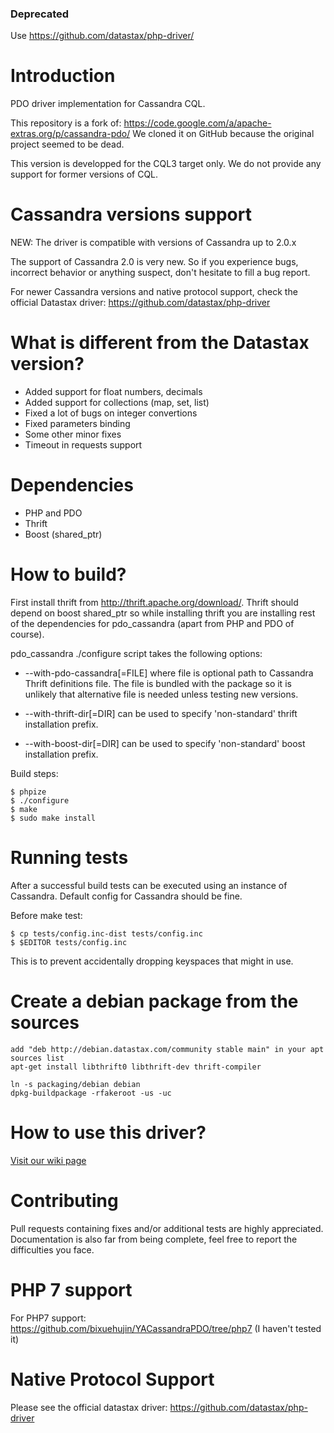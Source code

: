 ### Deprecated

Use https://github.com/datastax/php-driver/

# Introduction

PDO driver implementation for Cassandra CQL.

This repository is a fork of: https://code.google.com/a/apache-extras.org/p/cassandra-pdo/
We cloned it on GitHub because the original project seemed to be dead.

This version is developped for the CQL3 target only. We do not provide any support for former versions of CQL.

# Cassandra versions support

NEW: The driver is compatible with versions of Cassandra up to 2.0.x

The support of Cassandra 2.0 is very new. So if you experience bugs, incorrect behavior or anything suspect, don't hesitate to fill a bug report.

For newer Cassandra versions and native protocol support, check the official Datastax driver:
https://github.com/datastax/php-driver


# What is different from the Datastax version?
 - Added support for float numbers, decimals
 - Added support for collections (map, set, list)
 - Fixed a lot of bugs on integer convertions
 - Fixed parameters binding
 - Some other minor fixes
 - Timeout in requests support

# Dependencies

  - PHP and PDO
  - Thrift
  - Boost (shared_ptr)

# How to build?

First install thrift from http://thrift.apache.org/download/. Thrift should depend on
boost shared_ptr so while installing thrift you are installing rest of the dependencies
for pdo_cassandra (apart from PHP and PDO of course).

pdo_cassandra ./configure script takes the following options:

 - --with-pdo-cassandra[=FILE] where file is optional path to Cassandra Thrift definitions file. The file is
    bundled with the package so it is unlikely that alternative file is needed unless testing new versions.

 - --with-thrift-dir[=DIR] can be used to specify 'non-standard' thrift installation prefix.

 - --with-boost-dir[=DIR] can be used to specify 'non-standard' boost installation prefix.

Build steps:

    $ phpize
    $ ./configure
    $ make
    $ sudo make install 
 

# Running tests

After a successful build tests can be executed using an instance of Cassandra. Default config
for Cassandra should be fine.

Before make test:

    $ cp tests/config.inc-dist tests/config.inc
    $ $EDITOR tests/config.inc

This is to prevent accidentally dropping keyspaces that might in use.

# Create a debian package from the sources

    add "deb http://debian.datastax.com/community stable main" in your apt sources list
    apt-get install libthrift0 libthrift-dev thrift-compiler

    ln -s packaging/debian debian
    dpkg-buildpackage -rfakeroot -us -uc

# How to use this driver?

[Visit our wiki page](https://github.com/Orange-OpenSource/YACassandraPDO/wiki)

# Contributing

Pull requests containing fixes and/or additional tests are highly appreciated.
Documentation is also far from being complete, feel free to report the difficulties you face.

# PHP 7 support
For PHP7 support:
https://github.com/bixuehujin/YACassandraPDO/tree/php7
(I haven't tested it)

# Native Protocol Support
Please see the official datastax driver:
https://github.com/datastax/php-driver

